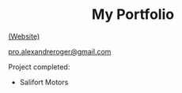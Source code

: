 <p align="center">

  <h1 align="center">My Portfolio</h1>
  <p align="center">

<a href="https://www.datascienceportfol.io/alexandreroger">(Website)</a>

pro.alexandreroger@gmail.com

Project completed:

- Salifort Motors
